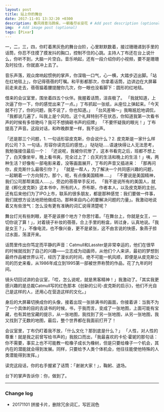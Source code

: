 ```yaml
---
layout: post
title: 站上你的舞台
date: 2017-11-01 13:32:20 +0300
description: 春风得意马蹄疾，一朝看尽长安花 # Add post description (optional)
img:  # Add image post (optional)
tags: [Pixar]
---
```


一，二，三，四，你盯着黑灰色的舞台台阶，心里默默数着，接过珊珊递到手里的话筒，你忍不住摸了摸发抖的胸口，控制不住的心跳。主持人丁布还在台上说什么，你听不到，大脑一片空白。音乐响起，还有一段介绍你的小视频，要不是珊珊及时拉住，你就直冲上去了。

音乐声落，观众席响起惯例的掌声，你深吸一口气，心一横，大踏步迈出脚。「站在红地毯上」，你记得蓓蓓的叮嘱。和平影都那次，你拿着话筒，边讲边在大屏幕前走来走去，蓓蓓猫着腰提醒你几次，你一眼也没看脚下：圆形的红地毯。

借来的会议室里，围坐着四五个伙伴。我握着话筒，沮丧极了。
「我就知道，上次逼了你一下，你的感觉出来了一点。」丁布抓起一张纸，从座位上弹起来。「今天就不行了，你的问题，我不说了，你也知道。」
「台风差嘛～」我略尴尬地调侃，「我都说几遍了，叫我上是个风险。这个礼拜特别不在状态，你知道我第一次看书声的时候有多惊艳吗？我可不想搞砸书声的招牌」
「不要怀疑我的眼光！」丁布提高了声音。这段对话，和昨晚群里一样，我不出声。

「还是那三个问题，1. 一句话形容皮克斯，你会说什么？2. 皮克斯是一家什么样的公司？3. 一句话，形容你读完后的感觉。」
 哒哒哒.....语速快得让人无法思考，我勉强接住最后一个：
「还说呢，我被你坑惨了，这本书看完之后，班都不想上了，白天像坐牢，晚上看书爽，完全过上了：白天的生活和晚上的生活！」咦，两种生活？好像有一部电影来着，没等画面展开，丁布的声音又插进来：
「那再问你，皮克斯什么最吸引你？」
「就是一帮人，为了解决一个共同感兴趣的问题，一起朝着一个方向努力，那个，呃，有点像美国精神.....」
「不要说是美国精神，我们公司那帮美国人.....」，旁边的蓓蓓举手反对。
「我不是说所有的美国人，就是《孵化皮克斯》这本书中，所有的人，乔布斯，作者本人，以及皮克斯的主创，还有后来他们为了IPO上市，联系的很多朋友，都是那种感觉：我们要做一件事，我们就想方设法地把他做成功。那种来自内心的要解决问题的力量」。我激动地说着又有些泄气：怎么没有更有准确的词汇说得清楚呢？

舞台灯光有些刺眼，是不是该挪个地方？你思忖着。「在舞台上，你就是女王，一切你说了算！」，对着镜子补妆的蓓蓓，合上手里的粉盒，转过身，认真地说。「我是女王？」，不像电流，也不像兴奋，更不是紧张，这不由言说的快感，象燕子掠过水面，荡漾开来。

话筒里传出你笃定而平静的声音：Catmull和Lasster是非常幸运的，他们在很早的时候就找到了自己的兴趣——立志成为动画师，从他们个人来讲，最初的梦想到最终作品被世界认可，经历了漫长的时间，绝不可能一帆风顺，即便是从皮克斯公司的历史来看，从1986年成立到1995第一部被世界称赞的作品，花了九年的时间。

镜头切回试讲的会议室，「哎，怎么说呢，就是黑客精神！」我激动了。「其实我更感兴趣的是总裁Catmull写的红色那本《创新的公司-皮克斯的启示》，他们不光自己是这样的人，还用心在营造这样的文化。」

身后的大屏幕切换成你的头像，接着出现一张排满书的画面，你接着讲：当我不为了一个具体的目的去读书的时候，书，于我而言，变成了一张地图，上面可能有宝藏，也有其他宝藏的提示，从一张地图，我找到了另一张地图，从另一张地图，我又找到了无数的地图，最后，整个世界都在我面前打开了！

会议室里，丁布仍盯着我不放，「什么文化？那到底是什么？」
「人性，对人性的尊重！就是我之前曾写给书声的」我脱口而出，「我最喜欢的卡伦·霍妮的那句话：你不需要，事实上也不可能教一粒橡子成长为橡树，但是只要给橡子一个机会，其内在的潜能就会得到发展。同样，只要给予人类个体机会，他往往能使他特殊的人类潜能得到发挥。」

读完这段话，你的右手握紧了话筒：「谢谢大家！」，鞠躬、退场。

台下的掌声告诉你：你，做到了。

---
### Change log
- 20171101 拼接卡片，删除冗余词汇，写匠润色
